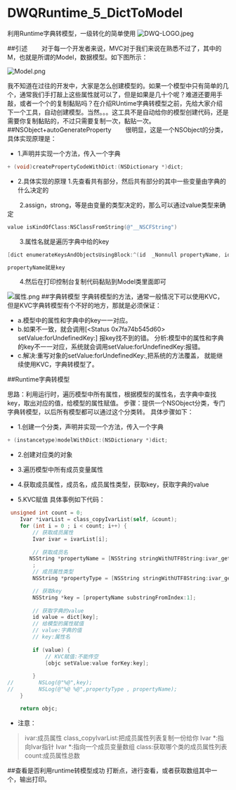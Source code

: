 # DWQRuntime_5_DictToModel
利用Runtime字典转模型，一级转化的简单使用
![DWQ-LOGO.jpeg](http://upload-images.jianshu.io/upload_images/2231137-1545493cd60adb2b.jpeg?imageMogr2/auto-orient/strip%7CimageView2/2/w/1240)

##引述
  对于每一个开发者来说，MVC对于我们来说在熟悉不过了，其中的M，也就是所谓的Model，数据模型。如下图所示：

![Model.png](http://upload-images.jianshu.io/upload_images/2231137-b105df87ea004861.png?imageMogr2/auto-orient/strip%7CimageView2/2/w/400)

我不知道在过往的开发中，大家是怎么创建模型的。如果一个模型中只有简单的几个，通常我们手打敲上这些属性就可以了，但是如果是几十个呢？难道还要用手敲，或者一个个的复制黏贴吗？在介绍RUntime字典转模型之前，先给大家介绍下一个工具，自动创建模型。当然。。。这工具不是自动给你的模型创建代码，还是需要你复制黏贴的，不过只需要复制一次，黏贴一次。
##NSObject+autoGenerateProperty
  很明显，这是一个NSObject的分类，具体实现原理是：
- 1.声明并实现一个方法，传入一个字典

```objective-c
+ (void)createPropertyCodeWithDict:(NSDictionary *)dict;

```

- 2.具体实现的原理
1.先查看共有部分，然后共有部分的其中一些变量由字典的什么决定的

  2.assign，strong，等是由变量的类型决定的，那么可以通过value类型来确定

```objective-c
value isKindOfClass:NSClassFromString(@"__NSCFString")
```
  3.属性名就是遍历字典中给的key

```objective-c
[dict enumerateKeysAndObjectsUsingBlock:^(id  _Nonnull propertyName, id  _Nonnull value, BOOL * _Nonnull stop) 

propertyName就是key
```
  4.然后在打印控制台复制代码黏贴到Model类里面即可

![属性.png](http://upload-images.jianshu.io/upload_images/2231137-65b5fa9afecc0cf8.png?imageMogr2/auto-orient/strip%7CimageView2/2/w/400)
##字典转模型
字典转模型的方法，通常一般情况下可以使用KVC，但是KVC字典转模型有个不好的地方，那就是必须保证：
- a.模型中的属性和字典中的key一一对应。
- b.如果不一致，就会调用[<Status 0x7fa74b545d60> setValue:forUndefinedKey:] 报key找不到的错。
分析:模型中的属性和字典的key不一一对应，系统就会调用setValue:forUndefinedKey:报错。
- c.解决:重写对象的setValue:forUndefinedKey:,把系统的方法覆盖， 就能继续使用KVC，字典转模型了。


##Runtime字典转模型

思路：利用运行时，遍历模型中所有属性，根据模型的属性名，去字典中查找key，取出对应的值，给模型的属性赋值。
步骤：提供一个NSObject分类，专门字典转模型，以后所有模型都可以通过这个分类转。
具体步骤如下：
- 1.创建一个分类，声明并实现一个方法，传入一个字典

```objective-c
+ (instancetype)modelWithDict:(NSDictionary *)dict;
```
- 2.创建对应类的对象

- 3.遍历模型中所有成员变量属性

- 4.获取成员属性，成员名，成员属性类型，获取key，获取字典的value

- 5.KVC赋值  具体事例如下代码：

```objective-c
 unsigned int count = 0;
    Ivar *ivarList = class_copyIvarList(self, &count);
    for (int i = 0 ; i < count; i++) {
        // 获取成员属性
        Ivar ivar = ivarList[i];
        
        // 获取成员名
       NSString *propertyName = [NSString stringWithUTF8String:ivar_getName(ivar)];
        ;
        // 成员属性类型
        NSString *propertyType = [NSString stringWithUTF8String:ivar_getTypeEncoding(ivar)];

        // 获取key
        NSString *key = [propertyName substringFromIndex:1];
        
        // 获取字典的value
        id value = dict[key];
        // 给模型的属性赋值
        // value:字典的值
        // key:属性名
        
        if (value) {
            // KVC赋值:不能传空
            [objc setValue:value forKey:key];
            
        }
//        NSLog(@"%@",key);
//        NSLog(@"%@ %@",propertyType , propertyName);
    }

    return objc;
```
- 注意：
>ivar:成员属性
   class_copyIvarList:把成员属性列表复制一份给你
   Ivar *:指向Ivar指针
   Ivar *:指向一个成员变量数组
   class:获取哪个类的成员属性列表
    count:成员属性总数

##查看是否利用runtime转模型成功
打断点，进行查看，或者获取数组其中一个，输出打印。

